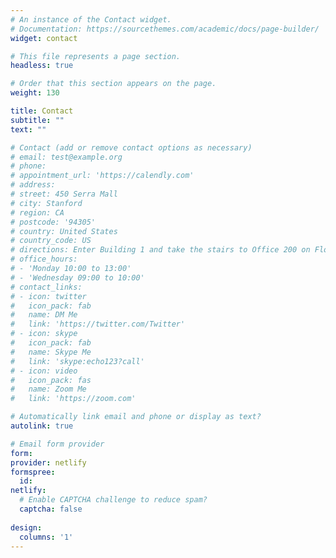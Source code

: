 ```yaml
---
# An instance of the Contact widget.
# Documentation: https://sourcethemes.com/academic/docs/page-builder/
widget: contact

# This file represents a page section.
headless: true

# Order that this section appears on the page.
weight: 130

title: Contact
subtitle: ""
text: "" 

# Contact (add or remove contact options as necessary)
# email: test@example.org
# phone: 
# appointment_url: 'https://calendly.com'
# address:
# street: 450 Serra Mall
# city: Stanford
# region: CA
# postcode: '94305'
# country: United States
# country_code: US
# directions: Enter Building 1 and take the stairs to Office 200 on Floor 2
# office_hours:
# - 'Monday 10:00 to 13:00'
# - 'Wednesday 09:00 to 10:00'
# contact_links:
# - icon: twitter
#   icon_pack: fab
#   name: DM Me
#   link: 'https://twitter.com/Twitter'
# - icon: skype
#   icon_pack: fab
#   name: Skype Me
#   link: 'skype:echo123?call'
# - icon: video
#   icon_pack: fas
#   name: Zoom Me
#   link: 'https://zoom.com'

# Automatically link email and phone or display as text?
autolink: true

# Email form provider
form:
provider: netlify
formspree:
  id:
netlify:
  # Enable CAPTCHA challenge to reduce spam?
  captcha: false
  
design:
  columns: '1'
---
```

